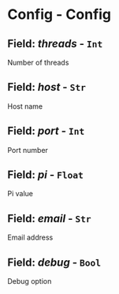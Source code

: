 # Config - Config


## Field: *threads* - `Int`
Number of threads

## Field: *host* - `Str`
Host name

## Field: *port* - `Int`
Port number

## Field: *pi* - `Float`
Pi value

## Field: *email* - `Str`
Email address

## Field: *debug* - `Bool`
Debug option